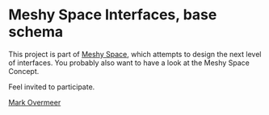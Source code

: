 # Meshy Space Interfaces, base schema

This project is part of [Meshy Space](https://meshy.space), which attempts to
design the next level of interfaces.  You probably also want to have a look
at the Meshy Space Concept.

Feel invited to participate.

   [Mark Overmeer](mailto:mark@overmeer.net)
